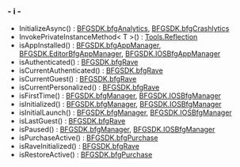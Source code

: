  

### \- i -

  - InitializeAsync() : [BFGSDK.bfgAnalytics](class_b_f_g_s_d_k_1_1bfg_analytics.html#a327774162869dc5ec1a42fea7afb0cda),
    [BFGSDK.bfgCrashlytics](class_b_f_g_s_d_k_1_1bfg_crashlytics.html#a6013b0ba541302c309d096a6d92099d1)
  - InvokePrivateInstanceMethod\< T
    \>() : [Tools.Reflection](class_tools_1_1_reflection.html#a4da25acf1998dbb27b4a99242b276673)
  - isAppInstalled() : [BFGSDK.bfgAppManager](class_b_f_g_s_d_k_1_1bfg_app_manager.html#a3da13117b8d17916fb25db7f16ca38a4),
    [BFGSDK.EditorBfgAppManager](class_b_f_g_s_d_k_1_1_editor_bfg_app_manager.html#a801e673b35214b46ea18deca4a4ce273),
    [BFGSDK.IOSBfgAppManager](class_b_f_g_s_d_k_1_1_i_o_s_bfg_app_manager.html#a99ec3403dbd0720f60d05aa7a247642b)
  - isAuthenticated() : [BFGSDK.bfgRave](class_b_f_g_s_d_k_1_1bfg_rave.html#a0072e9288be9c7f35b70387eb393bef7)
  - isCurrentAuthenticated() : [BFGSDK.bfgRave](class_b_f_g_s_d_k_1_1bfg_rave.html#a1c0358f987abb6bbd3962783a5b5a1b6)
  - isCurrentGuest() : [BFGSDK.bfgRave](class_b_f_g_s_d_k_1_1bfg_rave.html#aaf3beffc2f114ace1facb3b3faf7d4e0)
  - isCurrentPersonalized() : [BFGSDK.bfgRave](class_b_f_g_s_d_k_1_1bfg_rave.html#af704cee03336a5486879e8fec2b82ae3)
  - isFirstTime() : [BFGSDK.bfgManager](class_b_f_g_s_d_k_1_1bfg_manager.html#aef9336c51169bddbae541b3ed1234902),
    [BFGSDK.IOSBfgManager](class_b_f_g_s_d_k_1_1_i_o_s_bfg_manager.html#afdba6f76371083c39be3e307ca08c9ee)
  - isInitialized() : [BFGSDK.bfgManager](class_b_f_g_s_d_k_1_1bfg_manager.html#ae383683807e8d3f3ce572af3cbd2886c),
    [BFGSDK.IOSBfgManager](class_b_f_g_s_d_k_1_1_i_o_s_bfg_manager.html#ab420f801963fcbe3afc249d7af91e54d)
  - isInitialLaunch() : [BFGSDK.bfgManager](class_b_f_g_s_d_k_1_1bfg_manager.html#a20d748da5dd7e80cb0e8da56a52a4329),
    [BFGSDK.IOSBfgManager](class_b_f_g_s_d_k_1_1_i_o_s_bfg_manager.html#a5b51a0ea381dc306ecf3ad5e97b705fd)
  - isLastGuest() : [BFGSDK.bfgRave](class_b_f_g_s_d_k_1_1bfg_rave.html#a71481e8fc0e466a75d366cf97b3c7d67)
  - isPaused() : [BFGSDK.bfgManager](class_b_f_g_s_d_k_1_1bfg_manager.html#a17bd467a794dd7a644c25fb38f944158),
    [BFGSDK.IOSBfgManager](class_b_f_g_s_d_k_1_1_i_o_s_bfg_manager.html#aad7fc1b88c3e8f2b97a5a9f58311f95e)
  - isPurchaseActive() : [BFGSDK.bfgPurchase](class_b_f_g_s_d_k_1_1bfg_purchase.html#ad8a4e0d1e88baeded4e9aa30ad1931d6)
  - isRaveInitialized() : [BFGSDK.bfgRave](class_b_f_g_s_d_k_1_1bfg_rave.html#a0a84e9dcab900d979d3ac9c7399df9e5)
  - isRestoreActive() : [BFGSDK.bfgPurchase](class_b_f_g_s_d_k_1_1bfg_purchase.html#a769489de61ac06a435addd5fc8d9b5c1)
